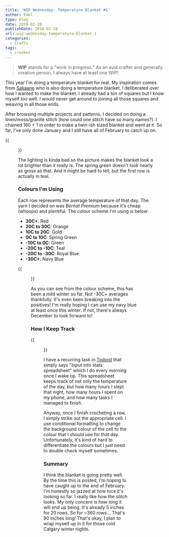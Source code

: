 ```yaml
---
title: 'WIP Wednesday: Temperature Blanket #1'
author: Edel
type: blog
date: 2018-02-28
publishDate: 2018-02-28
url: wip-wednesday-temperature-blanket-1
categories:
  - Crafts
tags:
  - crochet
---
```


> **WIP** stands for a "work in progress." As an avid crafter and generally creative person, I always have at least one WIP!

This year I'm doing a temperature blanket for real. My inspiration comes from [Sakaane](http://incyanity.net/book-of-days/temp-blanket-go) who is also doing a temperature blanket. I deliberated over how I wanted to make the blanket. I already had a ton of squares but I know myself too well. I would never get around to joining all those squares and weaving in all those ends.

After browsing multiple projects and patterns, I decided on doing a linen/moss/granite stitch (how could one stitch have so many names?). I chained 160 + 1 in order to make a twin-ish sized blanket and went at it. So far, I've only done January and I still have all of February to catch up on.

{{<figure src="http://res.cloudinary.com/dvozrk6m8/image/upload/v1519345225/20180221_211715_kdjhga.png" title="Blanket up to January 20, 2018">}}

The lighting is kinda bad so the picture makes the blanket look a lot brighter than it really is. The spring green doesn't look nearly as gross as that. And it might be hard to tell, but the first row is actually in teal. 


### Colours I'm Using

Each row represents the average temperature of that day. The yarn I decided on was *Bernat Premium* because it's cheap (whoops) and plentiful. The colour scheme I'm using is below:

* **30C+**: Red
* **20C to 30C**: Orange
* **10C to 20C**: Gold
* **0C to 10C**: Spring Green
* **-10C to 0C**: Green
* **-20C to -10C**: Teal
* **-20C to -30C**: Royal Blue
* **-30C+**: Navy Blue

{{<figure src="http://res.cloudinary.com/dvozrk6m8/image/upload/v1519349900/temps_ezllga.png" title="Picture version of my colour scheme">}}

As you can see from the colour scheme, this has been a mild winter so far. Not -30C+ averages thankfully. It's even been breaking into the positives! I'm really hoping I can use my navy blue at least once this winter. If not, there's always December to look forward to!

### How I Keep Track

{{<figure src="http://res.cloudinary.com/dvozrk6m8/image/upload/v1519349920/keeping_track_abjadh.png" title="My handy dandy spreadsheet">}}

I have a recurring task in [Todoist](https://todoist.com) that simply says "Input into stats spreadsheet" which I do every morning once I wake up. This spreadsheet keeps track of not only the temperature of the day, but how many hours I slept that night, how many hours I spent on my phone, and how many tasks I managed to finish.

Anyway, once I finish crocheting a row, I simply strike out the appropriate cell. I use conditional formatting to change the background colour of the cell to the colour that I should use for that day. Unfortunately, it's kind of hard to differentiate the colours but I just need to double check myself sometimes.

### Summary

I think the blanket is going pretty well. By the time this is posted, I'm hoping to have caught up to the end of February. I'm honestly so jazzed at how nice it's looking so far. I really like how the stitch looks. My only concern is how long it will end up being. It's already 5 inches for 20 rows. So for ~360 rows... That's 90 inches long! That's okay, I plan to wrap myself up in it for those cold Calgary winter nights.